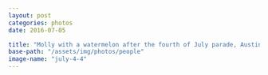 ```yaml
---
layout: post
categories: photos
date: 2016-07-05

title: "Molly with a watermelon after the fourth of July parade, Austin, Texas"
base-path: "/assets/img/photos/people"
image-name: "july-4-4"
---
```


